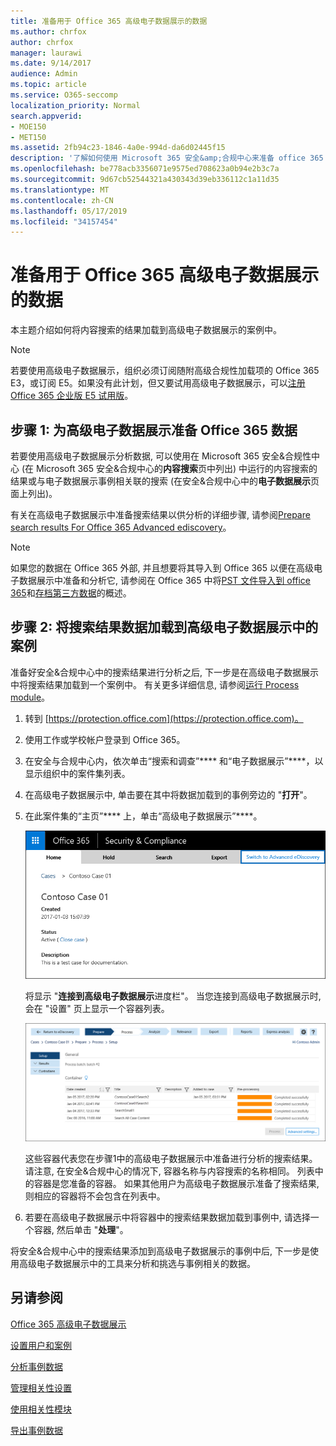 ```yaml
---
title: 准备用于 Office 365 高级电子数据展示的数据
ms.author: chrfox
author: chrfox
manager: laurawi
ms.date: 9/14/2017
audience: Admin
ms.topic: article
ms.service: O365-seccomp
localization_priority: Normal
search.appverid:
- MOE150
- MET150
ms.assetid: 2fb94c23-1846-4a0e-994d-da6d02445f15
description: '了解如何使用 Microsoft 365 安全&amp;合规中心来准备 office 365 数据, 以便使用 Office 365 高级电子数据展示进行分析。 '
ms.openlocfilehash: be778acb3356071e9575ed708623a0b94e2b3c7a
ms.sourcegitcommit: 9d67cb52544321a430343d39eb336112c1a11d35
ms.translationtype: MT
ms.contentlocale: zh-CN
ms.lasthandoff: 05/17/2019
ms.locfileid: "34157454"
---
```

# <a name="prepare-data-for-office-365-advanced-ediscovery"></a>准备用于 Office 365 高级电子数据展示的数据

本主题介绍如何将内容搜索的结果加载到高级电子数据展示的案例中。 
  
> [!NOTE]
> 若要使用高级电子数据展示，组织必须订阅随附高级合规性加载项的 Office 365 E3，或订阅 E5。如果没有此计划，但又要试用高级电子数据展示，可以[注册 Office 365 企业版 E5 试用版](https://go.microsoft.com/fwlink/p/?LinkID=698279)。 
  
## <a name="step-1-prepare-office-365-data-for-advanced-ediscovery"></a>步骤 1: 为高级电子数据展示准备 Office 365 数据

若要使用高级电子数据展示分析数据, 可以使用在 Microsoft 365 安全&amp;合规性中心 (在 Microsoft 365 安全&amp;合规中心的**内容搜索**页中列出) 中运行的内容搜索的结果或与电子数据展示事例相关联的搜索 (在安全&amp;合规中心中的**电子数据展示**页面上列出)。 
  
有关在高级电子数据展示中准备搜索结果以供分析的详细步骤, 请参阅[Prepare search results For Office 365 Advanced ediscovery](prepare-search-results-for-advanced-ediscovery.md)。
  
> [!NOTE]
> 如果您的数据在 Office 365 外部, 并且想要将其导入到 Office 365 以便在高级电子数据展示中准备和分析它, 请参阅在 Office 365 中将[PST 文件导入到 office 365](https://support.office.com/article/ba688e0a-0fcb-4bd7-8e57-2b669564ea84)和[存档第三方数据](https://go.microsoft.com/fwlink/p/?linkid=716918)的概述。 
  
## <a name="step-2-load-search-result-data-in-to-a-case-in-advanced-ediscovery"></a>步骤 2: 将搜索结果数据加载到高级电子数据展示中的案例

准备好安全&amp;合规中心中的搜索结果进行分析之后, 下一步是在高级电子数据展示中将搜索结果加载到一个案例中。 有关更多详细信息, 请参阅[运行 Process module](run-the-process-module-in-advanced-ediscovery.md)。
  
1. 转到 [https://protection.office.com](https://protection.office.com)。
    
2. 使用工作或学校帐户登录到 Office 365。
    
3. 在安全与合规中心内，依次单击“搜索和调查”**** 和“电子数据展示”****，以显示组织中的案件集列表。 
    
4. 在高级电子数据展示中, 单击要在其中将数据加载到的事例旁边的 "**打开**"。 
    
5. 在此案件集的“主页”**** 上，单击“高级电子数据展示”****。 
    
    ![单击 "切换到高级电子数据展示" 以在高级电子数据展示中打开事例](media/8e34ba23-62e3-4e68-a530-b6ece39b54be.png)
  
    将显示 "**连接到高级电子数据展示**进度栏"。 当您连接到高级电子数据展示时, 会在 "设置" 页上显示一个容器列表。 
    
    ![事例显示在高级电子数据展示](media/8036e152-70dc-4bb7-9379-61c1ed8326b4.png)
  
     这些容器代表您在步骤1中的高级电子数据展示中准备进行分析的搜索结果。 请注意, 在安全&amp;合规中心的情况下, 容器名称与内容搜索的名称相同。 列表中的容器是您准备的容器。 如果其他用户为高级电子数据展示准备了搜索结果, 则相应的容器将不会包含在列表中。 
    
6. 若要在高级电子数据展示中将容器中的搜索结果数据加载到事例中, 请选择一个容器, 然后单击 "**处理**"。
    
将安全&amp;合规中心中的搜索结果添加到高级电子数据展示的事例中后, 下一步是使用高级电子数据展示中的工具来分析和挑选与事例相关的数据。 
  
## <a name="see-also"></a>另请参阅

[Office 365 高级电子数据展示](office-365-advanced-ediscovery.md)
  
[设置用户和案例](set-up-users-and-cases-in-advanced-ediscovery.md)
  
[分析事例数据](analyze-case-data-with-advanced-ediscovery.md)
  
[管理相关性设置](manage-relevance-setup-in-advanced-ediscovery.md)
  
[使用相关性模块](use-relevance-in-advanced-ediscovery.md)
  
[导出事例数据](export-case-data-in-advanced-ediscovery.md)


